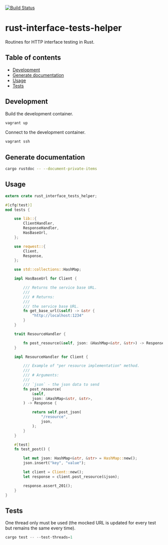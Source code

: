 [![Build Status](https://travis-ci.org/jean553/rust-interface-tests-helper.svg?branch=master)](https://travis-ci.org/jean553/rust-interface-tests-helper)

# rust-interface-tests-helper

Routines for HTTP interface testing in Rust.

## Table of contents
- [Development](#development)
- [Generate documentation](#generate-documentation)
- [Usage](#usage)
- [Tests](#tests)

## Development

Build the development container.

```sh
vagrant up
```

Connect to the development container.

```sh
vagrant ssh
```

## Generate documentation

```sh
cargo rustdoc -- --document-private-items
```

## Usage

```rust
extern crate rust_interface_tests_helper;

#[cfg(test)]
mod tests {

    use lib::{
        ClientHandler,
        ResponseHandler,
        HasBaseUrl,
    };

    use reqwest::{
        Client,
        Response,
    };

    use std::collections::HashMap;

    impl HasBaseUrl for Client {

        /// Returns the service base URL.
        ///
        /// # Returns:
        ///
        /// the service base URL.
        fn get_base_url(&self) -> &str {
            "http://localhost:1234"
        }
    }

    trait ResourceHandler {

        fn post_resource(&self, json: &HashMap<&str, &str>) -> Response;
    }

    impl ResourceHandler for Client {

        /// Example of "per resource implementation" method.
        ///
        /// # Arguments:
        ///
        /// `json` - the json data to send
        fn post_resource(
            &self,
            json: &HashMap<&str, &str>,
        ) -> Response {

            return self.post_json(
                "/resource",
                json,
            );
        }
    }

    #[test]
    fn test_post() {

        let mut json: HashMap<&str, &str> = HashMap::new();
        json.insert("key", "value");

        let client = Client::new();
        let response = client.post_resource(&json);

        response.assert_201();
    }
}
```

## Tests

One thread only must be used (the mocked URL is updated for every test but remains the same every time).

```rust
cargo test -- --test-threads=1
```
